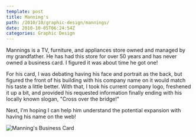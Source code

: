 ```yaml
---
template: post
title: Manning's
path: /2010/10/graphic-design/mannings/
date: 2010-10-05T06:24:54Z
categories: Graphic Design
---
```

Mannings is a TV, furniture, and appliances store owned and managed by my grandfather. He has had this store for over 50 years and has never owned a business card. I figured it was about time he got one!

For his card, I was debating having his face and portrait as the back, but figured the front of his building with his company name on it would match his taste a little better. With that, I took his current company logo, freshened it up a bit, and provided his requested information finally ending with his locally known slogan, "Cross over the bridge!"

Next, I'm hoping I can help him understand the potential expansion with having his name on the web!

![Manning's Business Card](https://cdn.fay.io/images/2010/mannings-business-card-design.jpg)